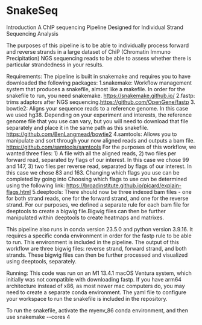 # SnakeSeq
Introduction
A ChIP sequencing Pipeline Designed for Individual Strand Sequencing Analysis

The purposes of this pipeline is to be able to individually process forward and reverse strands in a large dataset of ChiP (Chromatin Immuno Precipitation) NGS sequencing reads to be able to assess whether there is particular strandedness in your results. 

Requirements:
The pipeline is built in snakemake and requires you to have downloaded the following packages:
1.snakemake: Workflow management system that produces a snakefile, almost like a makefile. In order for the snakefile to run, you need snakemake. https://snakemake.github.io/
2.fastp: trims adaptors after NGS sequencing.https://github.com/OpenGene/fastp
3. bowtie2: Aligns your sequence reads to a reference genome. In this case we used hg38. Depending on your experiment and interests, the reference genome file that you use can vary, but you will need to download that file separately and place it in the same path as this snakefile. https://github.com/BenLangmead/bowtie2
4.samtools: Allows you to manipulate and sort through your now aligned reads and outputs a bam file. https://github.com/samtools/samtools
For the purposes of this workflow, we wanted three files: 1) A file with all the aligned reads, 2) two files per forward read, separated by flags of our interest. In this case we chose 99 and 147, 3) two files per reverse read, separated by flags of our interest. In this case we chose 83 and 163. Changing which flags you use can be completed by going into Choosing which flags to use can be determined using the following link: https://broadinstitute.github.io/picard/explain-flags.html 
5.deeptools: There should now be three indexed bam files - one for both strand reads, one for the forward strand, and one for the reverse strand. For our purposes, we defined a separate rule for each bam file for deeptools to create a bigwig file.Bigwig files can then be further manipulated within deeptools to create heatmaps and matrixes. 

This pipeline also runs in conda version 23.5.0 and python version 3.9.16. It requires a specific conda environment in order for the fastp rule to be able to run. This environment is included in the pipeline. The output of this workflow are three bigwig files: reverse strand, forward strand, and both strands. These bigwig files can then be further processed and visualized using deeptools, separately. 

Running:
This code was run on an M1 13.4.1 macOS Ventura system, which initially was not compatible with downloading fastp. If you have arm64 architecture instead of x86, as most newer mac computers do, you may need to create a separate conda environment. The yaml file to configure your workspace to run the snakefile is included in the repository. 

To run the snakefile, activate the myenv_86 conda environment, and then use snakemake --cores 4
